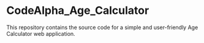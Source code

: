 # CodeAlpha_Age_Calculator
This repository contains the source code for a simple and user-friendly Age Calculator web application.
